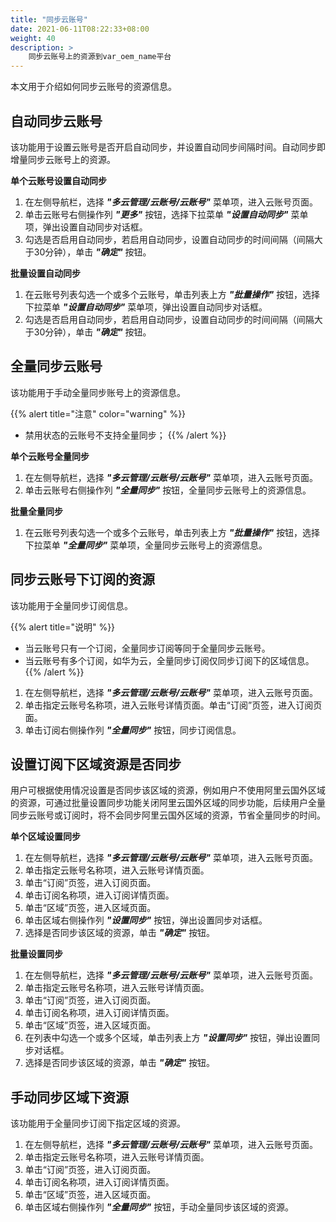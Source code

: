 ```yaml
---
title: "同步云账号"
date: 2021-06-11T08:22:33+08:00
weight: 40
description: >
    同步云账号上的资源到var_oem_name平台
---
```


本文用于介绍如何同步云账号的资源信息。

## 自动同步云账号

该功能用于设置云账号是否开启自动同步，并设置自动同步间隔时间。自动同步即增量同步云账号上的资源。

**单个云账号设置自动同步**

1. 在左侧导航栏，选择 **_"多云管理/云账号/云账号"_** 菜单项，进入云账号页面。
2. 单击云账号右侧操作列 **_"更多"_** 按钮，选择下拉菜单 **_"设置自动同步"_** 菜单项，弹出设置自动同步对话框。
2. 勾选是否启用自动同步，若启用自动同步，设置自动同步的时间间隔（间隔大于30分钟），单击 **_"确定"_** 按钮。

**批量设置自动同步**

1. 在云账号列表勾选一个或多个云账号，单击列表上方 **_"批量操作"_** 按钮，选择下拉菜单 **_"设置自动同步"_** 菜单项，弹出设置自动同步对话框。
2. 勾选是否启用自动同步，若启用自动同步，设置自动同步的时间间隔（间隔大于30分钟），单击 **_"确定"_** 按钮。

## 全量同步云账号

该功能用于手动全量同步账号上的资源信息。

{{% alert title="注意" color="warning" %}}
- 禁用状态的云账号不支持全量同步；
{{% /alert %}}

**单个云账号全量同步**

1. 在左侧导航栏，选择 **_"多云管理/云账号/云账号"_** 菜单项，进入云账号页面。
2. 单击云账号右侧操作列 **_"全量同步"_** 按钮，全量同步云账号上的资源信息。

**批量全量同步**

1. 在云账号列表勾选一个或多个云账号，单击列表上方 **_"批量操作"_** 按钮，选择下拉菜单 **_"全量同步"_** 菜单项，全量同步云账号上的资源信息。


## 同步云账号下订阅的资源

该功能用于全量同步订阅信息。

{{% alert title="说明" %}}
- 当云账号只有一个订阅，全量同步订阅等同于全量同步云账号。
- 当云账号有多个订阅，如华为云，全量同步订阅仅同步订阅下的区域信息。
{{% /alert %}}

1. 在左侧导航栏，选择 **_"多云管理/云账号/云账号"_** 菜单项，进入云账号页面。
2. 单击指定云账号名称项，进入云账号详情页面。单击“订阅”页签，进入订阅页面。
2. 单击订阅右侧操作列 **_"全量同步"_** 按钮，同步订阅信息。


## 设置订阅下区域资源是否同步

用户可根据使用情况设置是否同步该区域的资源，例如用户不使用阿里云国外区域的资源，可通过批量设置同步功能关闭阿里云国外区域的同步功能，后续用户全量同步云账号或订阅时，将不会同步阿里云国外区域的资源，节省全量同步的时间。

**单个区域设置同步**

1. 在左侧导航栏，选择 **_"多云管理/云账号/云账号"_** 菜单项，进入云账号页面。
2. 单击指定云账号名称项，进入云账号详情页面。
2. 单击“订阅”页签，进入订阅页面。
3. 单击订阅名称项，进入订阅详情页面。
4. 单击“区域”页签，进入区域页面。
5. 单击区域右侧操作列 **_"设置同步"_** 按钮，弹出设置同步对话框。
6. 选择是否同步该区域的资源，单击 **_"确定"_** 按钮。

**批量设置同步**

1. 在左侧导航栏，选择 **_"多云管理/云账号/云账号"_** 菜单项，进入云账号页面。
2. 单击指定云账号名称项，进入云账号详情页面。
2. 单击“订阅”页签，进入订阅页面。
3. 单击订阅名称项，进入订阅详情页面。
4. 单击“区域”页签，进入区域页面。
5. 在列表中勾选一个或多个区域，单击列表上方 **_"设置同步"_** 按钮，弹出设置同步对话框。
6. 选择是否同步该区域的资源，单击 **_"确定"_** 按钮。 

## 手动同步区域下资源

该功能用于全量同步订阅下指定区域的资源。

1. 在左侧导航栏，选择 **_"多云管理/云账号/云账号"_** 菜单项，进入云账号页面。
2. 单击指定云账号名称项，进入云账号详情页面。
2. 单击“订阅”页签，进入订阅页面。
3. 单击订阅名称项，进入订阅详情页面。
4. 单击“区域”页签，进入区域页面。
5. 单击区域右侧操作列 **_"全量同步"_** 按钮，手动全量同步该区域的资源。